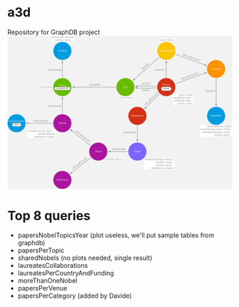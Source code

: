 # a3d
Repository for GraphDB project
![Nobel Ontology](nobelOntology.png)

# Top 8 queries
- papersNobelTopicsYear (plot useless, we'll put sample tables from graphdb)
- papersPerTopic
- sharedNobels (no plots needed, single result)
- laureatesCollaborations
- laureatesPerCountryAndFunding
- moreThanOneNobel
- papersPerVenue
- papersPerCategory (added by Davide)

